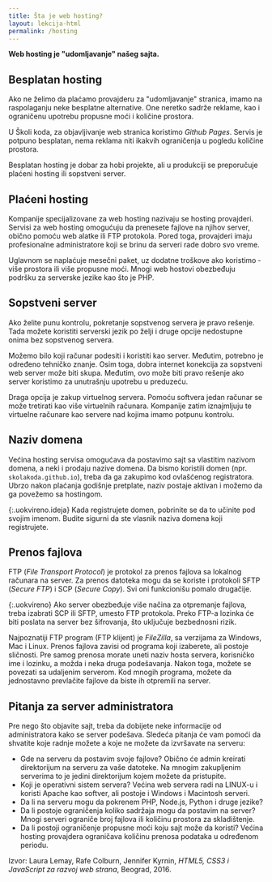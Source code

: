 ```yaml
---
title: Šta je web hosting?
layout: lekcija-html
permalink: /hosting
---
```


**Web hosting je "udomljavanje" našeg sajta.**

## Besplatan hosting

Ako ne želimo da plaćamo provajderu za "udomljavanje" stranica, imamo na ras­polaganju neke besplatne alternative. One neretko sadrže reklame, kao i ograničenu upotrebu propusne moći i količine prostora. 

U Školi koda, za objavljivanje web stranica koristimo *Github Pages*. Servis je potpuno besplatan, nema reklama niti ikakvih ograničenja u pogledu količine prostora. 

Besplatan hosting je dobar za hobi projekte, ali u produkciji se preporučuje plaćeni hosting ili sopstveni server.

## Plaćeni hosting

Kompanije specijalizovane za web hosting nazivaju se hosting provajderi. Servisi za web hosting omogućuju da prenesete fajlove na njihov server, obično pomoću web alatke ili FTP protokola. Pored toga, provajderi imaju profesionalne administratore koji se brinu da serveri rade dobro svo vreme.

Uglavnom se naplaćuje mesečni paket, uz dodatne troškove ako koristimo ­više prostora ili više propusne moći. Mnogi web hostovi obezbeđuju podršku za serverske jezike kao što je PHP. 

## Sopstveni server

Ako želite punu kontrolu, pokretanje sopstvenog servera je pravo rešenje. Tada možete koristiti serverski jezik po želji i druge opcije nedostupne onima bez sopstvenog servera.

Možemo bilo koji računar podesiti i koristiti kao server. Međutim, potrebno je određeno tehničko znanje. Osim toga, dobra internet konekcija za sopstveni web server može biti skupa. Međutim, ovo može biti pravo rešenje ako server koristimo za unutrašnju upotrebu u preduzeću.

Draga opcija je zakup virtuelnog servera. Pomoću softvera jedan računar se može tretirati kao više virtuelnih računara. Kompanije zatim iznajmljuju te virtuelne računare kao servere nad kojima imamo potpunu kontrolu.

## Naziv domena

Većina hosting servisa omogućava da postavimo sajt sa vlastitim nazivom domena, a neki i prodaju nazive domena. Da bismo koristili domen (npr. `skolakoda.github.io`), treba da ga zakupimo kod ovlašćenog registratora. Ubrzo nakon plaćanja godišnje pretplate, naziv postaje aktivan i možemo da ga povežemo sa hostingom.

{:.uokvireno.ideja}
Kada registrujete domen, pobrinite se da to učinite pod svo­jim imenom. Budite sigurni da ste vlasnik naziva domena koji registrujete.

## Prenos fajlova

FTP (*File Transport Protocol*) je protokol za prenos fajlova sa lokalnog računara na server. Za prenos datoteka mogu da se koriste i protokoli SFTP (*Secure FTP*) i SCP (*Secure Copy*). Svi oni funkcionišu pomalo drugačije.

{:.uokvireno}
Ako server obezbeđuje više načina za otpremanje fajlova, treba iza­brati SCP ili SFTP, umesto FTP protokola. Preko FTP-a loz­inka će biti poslata na server bez šifrovanja, što uključuje bezbednosni rizik.

Najpoznatiji FTP program (FTP klijent) je *FileZilla*, sa verzijama za Windows, Mac i Linux. Prenos fajlova zavisi od programa koji izaberete, ali postoje sličnosti. Pre samog prenosa morate uneti naziv hosta servera, korisničko ime i lozinku, a možda i neka druga podešavanja. Nakon toga, možete se povezati sa uda­ljenim serverom. Kod mnogih programa, možete da jednostavno prevlačite fajlove da biste ih otpremili na server.

## Pitanja za server administratora

Pre nego što obja­vite sajt, treba da dobijete neke informacije od administratora kako se server podešava. Sledeća pitanja će vam pomoći da shvatite koje radnje možete a koje ne možete da izvršavate na serveru:

- Gde na serveru da postavim svoje fajlove? Obično će admin kreirati direktorijum na serveru za vaše datoteke. Na mnogim zakupljenim serverima to je jedini direktorijum kojem možete da pristupite.
- Koji je operativni sistem servera? Većina web servera radi na LINUX-u i koristi Apache kao softver, ali postoje i Windows i Macintosh serveri.
- Da li na serveru mogu da pokrenem PHP, Node.js, Python i druge jezike?
- Da li postoje ograničenja koliko sadržaja mogu da postavim na server? Mnogi serveri ograniče broj fajlova ili količinu prostora za skladištenje.
- Da li postoji ograničenje propusne moći koju sajt može da koristi? Većina hosting provajdera ograničava količinu prenosa podataka u određenom periodu.


Izvor: Laura Lemay, Rafe Colburn, Jennifer Kyrnin, *HTML5, CSS3 i JavaScript za razvoj web strana*, Beograd, 2016.